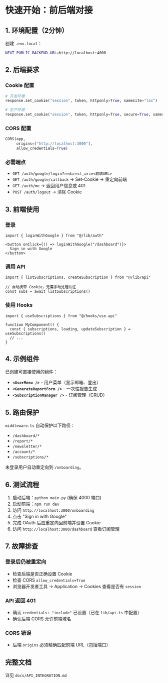 # 快速开始：前后端对接

## 1. 环境配置（2分钟）

创建 `.env.local`：

```bash
NEXT_PUBLIC_BACKEND_URL=http://localhost:4000
```

## 2. 后端要求

### Cookie 配置
```python
# 开发环境
response.set_cookie("session", token, httponly=True, samesite="lax")

# 生产环境
response.set_cookie("session", token, httponly=True, secure=True, samesite="none")
```

### CORS 配置
```python
CORS(app, 
     origins=["http://localhost:3000"], 
     allow_credentials=True)
```

### 必需端点
- `GET /auth/google/login?redirect_uri=<前端URL>`
- `GET /auth/google/callback` → Set-Cookie → 重定向前端
- `GET /auth/me` → 返回用户信息或 401
- `POST /auth/logout` → 清除 Cookie

## 3. 前端使用

### 登录
```tsx
import { loginWithGoogle } from "@/lib/auth"

<button onClick={() => loginWithGoogle("/dashboard")}>
  Sign in with Google
</button>
```

### 调用 API
```tsx
import { listSubscriptions, createSubscription } from "@/lib/api"

// 自动携带 Cookie，无需手动处理认证
const subs = await listSubscriptions()
```

### 使用 Hooks
```tsx
import { useSubscriptions } from "@/hooks/use-api"

function MyComponent() {
  const { subscriptions, loading, updateSubscription } = useSubscriptions()
  // ...
}
```

## 4. 示例组件

已创建可直接使用的组件：

- **`<UserMenu />`** - 用户菜单（显示邮箱、登出）
- **`<GenerateReportForm />`** - 一次性报告生成
- **`<SubscriptionManager />`** - 订阅管理（CRUD）

## 5. 路由保护

`middleware.ts` 自动保护以下路径：
- `/dashboard/*`
- `/report/*`
- `/newsletter/*`
- `/account/*`
- `/subscriptions/*`

未登录用户自动重定向到 `/onboarding`。

## 6. 测试流程

1. 启动后端：`python main.py` (确保 4000 端口)
2. 启动前端：`npm run dev`
3. 访问 `http://localhost:3000/onboarding`
4. 点击 "Sign in with Google"
5. 完成 OAuth 后应重定向回前端并设置 Cookie
6. 访问 `http://localhost:3000/dashboard` 查看订阅管理

## 7. 故障排查

### 登录后仍被重定向
- 检查后端是否正确设置 Cookie
- 检查 CORS `allow_credentials=True`
- 浏览器开发者工具 → Application → Cookies 查看是否有 `session`

### API 返回 401
- 确认 `credentials: "include"` 已设置（已在 `lib/api.ts` 中配置）
- 确认后端 CORS 允许前端域名

### CORS 错误
- 后端 `origins` 必须精确匹配前端 URL（包括端口）

## 完整文档

详见 `docs/API_INTEGRATION.md`
